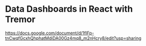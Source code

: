 # Data Dashboards in React with Tremor
https://docs.google.com/document/d/1fIFp-tnCwqfGcxhQhphatMdiDA00Gz4mq8_m2nHcry8/edit?usp=sharing
